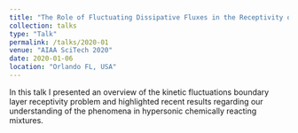 ```yaml
---
title: "The Role of Fluctuating Dissipative Fluxes in the Receptivity of High-Speed Reacting Binary Mixtures to Kinetic Fluctuations"
collection: talks
type: "Talk"
permalink: /talks/2020-01
venue: "AIAA SciTech 2020"
date: 2020-01-06
location: "Orlando FL, USA"
---
```


In this talk I presented an overview of the kinetic fluctuations boundary layer receptivity problem and highlighted recent results regarding our understanding of the phenomena in hypersonic chemically reacting mixtures. 

